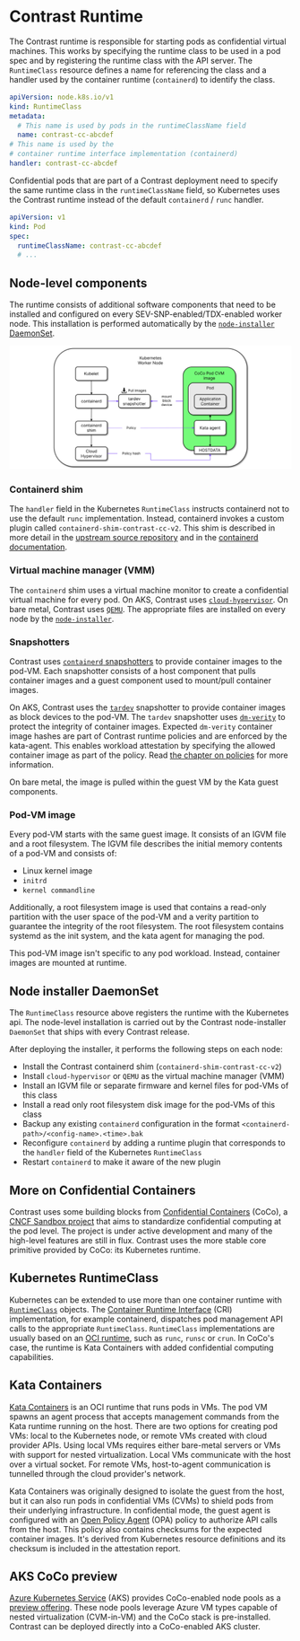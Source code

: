 # Contrast Runtime

The Contrast runtime is responsible for starting pods as confidential virtual
machines. This works by specifying the runtime class to be used in a pod spec
and by registering the runtime class with the API server. The `RuntimeClass`
resource defines a name for referencing the class and a handler used by the
container runtime (`containerd`) to identify the class.

```yaml
apiVersion: node.k8s.io/v1
kind: RuntimeClass
metadata:
  # This name is used by pods in the runtimeClassName field
  name: contrast-cc-abcdef
# This name is used by the
# container runtime interface implementation (containerd)
handler: contrast-cc-abcdef
```

Confidential pods that are part of a Contrast deployment need to specify the
same runtime class in the `runtimeClassName` field, so Kubernetes uses the
Contrast runtime instead of the default `containerd` / `runc` handler.

```yaml
apiVersion: v1
kind: Pod
spec:
  runtimeClassName: contrast-cc-abcdef
  # ...
```

## Node-level components

The runtime consists of additional software components that need to be installed
and configured on every SEV-SNP-enabled/TDX-enabled worker node. This
installation is performed automatically by the
[`node-installer` DaemonSet](#node-installer-daemonset).

![Runtime components](../../_media/runtime.svg)

### Containerd shim

The `handler` field in the Kubernetes `RuntimeClass` instructs containerd not to
use the default `runc` implementation. Instead, containerd invokes a custom
plugin called `containerd-shim-contrast-cc-v2`. This shim is described in more
detail in the
[upstream source repository](https://github.com/kata-containers/kata-containers/tree/3.4.0/src/runtime)
and in the
[containerd documentation](https://github.com/containerd/containerd/blob/main/core/runtime/v2/README.md).

### Virtual machine manager (VMM)

The `containerd` shim uses a virtual machine monitor to create a confidential
virtual machine for every pod. On AKS, Contrast uses
[`cloud-hypervisor`](https://www.cloudhypervisor.org). On bare metal, Contrast
uses [`QEMU`](https://www.qemu.org/). The appropriate files are installed on
every node by the [`node-installer`](#node-installer-daemonset).

### Snapshotters

Contrast uses
[`containerd` snapshotters](https://github.com/containerd/containerd/tree/v1.7.16/docs/snapshotters/README.md)
to provide container images to the pod-VM. Each snapshotter consists of a host
component that pulls container images and a guest component used to mount/pull
container images.

On AKS, Contrast uses the
[`tardev`](https://github.com/kata-containers/tardev-snapshotter) snapshotter to
provide container images as block devices to the pod-VM. The `tardev`
snapshotter uses
[`dm-verity`](https://docs.kernel.org/admin-guide/device-mapper/verity.html) to
protect the integrity of container images. Expected `dm-verity` container image
hashes are part of Contrast runtime policies and are enforced by the kata-agent.
This enables workload attestation by specifying the allowed container image as
part of the policy. Read [the chapter on policies](policies.md) for more
information.

On bare metal, the image is pulled within the guest VM by the Kata guest
components.

### Pod-VM image

Every pod-VM starts with the same guest image. It consists of an IGVM file and a
root filesystem. The IGVM file describes the initial memory contents of a pod-VM
and consists of:

- Linux kernel image
- `initrd`
- `kernel commandline`

Additionally, a root filesystem image is used that contains a read-only
partition with the user space of the pod-VM and a verity partition to guarantee
the integrity of the root filesystem. The root filesystem contains systemd as
the init system, and the kata agent for managing the pod.

This pod-VM image isn't specific to any pod workload. Instead, container images
are mounted at runtime.

## Node installer DaemonSet

The `RuntimeClass` resource above registers the runtime with the Kubernetes api.
The node-level installation is carried out by the Contrast node-installer
`DaemonSet` that ships with every Contrast release.

After deploying the installer, it performs the following steps on each node:

- Install the Contrast containerd shim (`containerd-shim-contrast-cc-v2`)
- Install `cloud-hypervisor` or `QEMU` as the virtual machine manager (VMM)
- Install an IGVM file or separate firmware and kernel files for pod-VMs of this
  class
- Install a read only root filesystem disk image for the pod-VMs of this class
- Backup any existing `containerd` configuration in the format
  `<containerd-path>/<config-name>.<time>.bak`
- Reconfigure `containerd` by adding a runtime plugin that corresponds to the
  `handler` field of the Kubernetes `RuntimeClass`
- Restart `containerd` to make it aware of the new plugin

## More on Confidential Containers

Contrast uses some building blocks from
[Confidential Containers](https://confidentialcontainers.org) (CoCo), a
[CNCF Sandbox project](https://www.cncf.io/projects/confidential-containers/)
that aims to standardize confidential computing at the pod level. The project is
under active development and many of the high-level features are still in flux.
Contrast uses the more stable core primitive provided by CoCo: its Kubernetes
runtime.

## Kubernetes RuntimeClass

Kubernetes can be extended to use more than one container runtime with
[`RuntimeClass`](https://kubernetes.io/docs/concepts/containers/runtime-class/)
objects. The
[Container Runtime Interface](https://kubernetes.io/docs/concepts/architecture/cri/)
(CRI) implementation, for example containerd, dispatches pod management API
calls to the appropriate `RuntimeClass`. `RuntimeClass` implementations are
usually based on an
[OCI runtime](https://github.com/opencontainers/runtime-spec), such as `runc`,
`runsc` or `crun`. In CoCo's case, the runtime is Kata Containers with added
confidential computing capabilities.

## Kata Containers

[Kata Containers](https://katacontainers.io/) is an OCI runtime that runs pods
in VMs. The pod VM spawns an agent process that accepts management commands from
the Kata runtime running on the host. There are two options for creating pod
VMs: local to the Kubernetes node, or remote VMs created with cloud provider
APIs. Using local VMs requires either bare-metal servers or VMs with support for
nested virtualization. Local VMs communicate with the host over a virtual
socket. For remote VMs, host-to-agent communication is tunnelled through the
cloud provider's network.

Kata Containers was originally designed to isolate the guest from the host, but
it can also run pods in confidential VMs (CVMs) to shield pods from their
underlying infrastructure. In confidential mode, the guest agent is configured
with an [Open Policy Agent](https://www.openpolicyagent.org/) (OPA) policy to
authorize API calls from the host. This policy also contains checksums for the
expected container images. It's derived from Kubernetes resource definitions and
its checksum is included in the attestation report.

## AKS CoCo preview

[Azure Kubernetes Service](https://learn.microsoft.com/en-us/azure/aks/) (AKS)
provides CoCo-enabled node pools as a
[preview offering](https://learn.microsoft.com/en-us/azure/aks/confidential-containers-overview).
These node pools leverage Azure VM types capable of nested virtualization
(CVM-in-VM) and the CoCo stack is pre-installed. Contrast can be deployed
directly into a CoCo-enabled AKS cluster.
